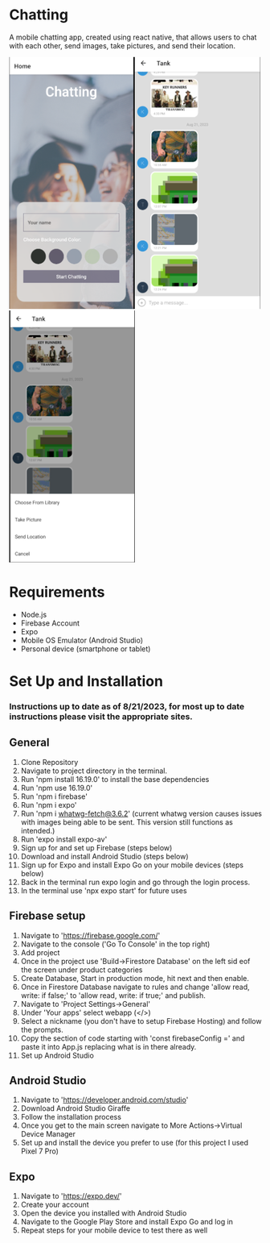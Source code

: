 # Chatting

A mobile chatting app, created using react native, that allows users to chat with each other, send images, take pictures, and send their location.

<img src="https://github.com/Tankurt89/Chatting/blob/master/assets/Home.png" width="250" height="500" /><img src="https://github.com/Tankurt89/Chatting/blob/master/assets/Chat.png" width="250" height="500" /> <img src="https://github.com/Tankurt89/Chatting/blob/master/assets/Action.png" width="250" height="500" />

# Requirements

- Node.js
- Firebase Account
- Expo
- Mobile OS Emulator (Android Studio)
- Personal device (smartphone or tablet)

# Set Up and Installation

### Instructions up to date as of 8/21/2023, for most up to date instructions please visit the appropriate sites.

## General

1. Clone Repository
1. Navigate to project directory in the terminal.
1. Run 'npm install 16.19.0' to install the base dependencies
1. Run 'npm use 16.19.0'
1. Run 'npm i firebase'
1. Run 'npm i expo'
1. Run 'npm i whatwg-fetch@3.6.2' (current whatwg version causes issues with images being able to be sent. This version still functions as intended.)
1. Run 'expo install expo-av'
1. Sign up for and set up Firebase (steps below)
1. Download and install Android Studio (steps below)
1. Sign up for Expo and install Expo Go on your mobile devices (steps below)
1. Back in the terminal run expo login and go through the login process.
1. In the terminal use 'npx expo start' for future uses

## Firebase setup

1. Navigate to 'https://firebase.google.com/'
1. Navigate to the console ('Go To Console' in the top right)
1. Add project
1. Once in the project use 'Build->Firestore Database' on the left sid eof the screen under product categories
1. Create Database, Start in production mode, hit next and then enable.
1. Once in Firestore Database navigate to rules and change 'allow read, write: if false;' to 'allow read, write: if true;' and publish.
1. Navigate to 'Project Settings->General'
1. Under 'Your apps' select webapp (</>)
1. Select a nickname (you don't have to setup Firebase Hosting) and follow the prompts.
1. Copy the section of code starting with 'const firebaseConfig =' and paste it into App.js replacing what is in there already.
1. Set up Android Studio

## Android Studio

1. Navigate to 'https://developer.android.com/studio'
1. Download Android Studio Giraffe
1. Follow the installation process
1. Once you get to the main screen navigate to More Actions->Virtual Device Manager
1. Set up and install the device you prefer to use (for this project I used Pixel 7 Pro)

## Expo

1. Navigate to 'https://expo.dev/'
1. Create your account
1. Open the device you installed with Android Studio
1. Navigate to the Google Play Store and install Expo Go and log in
1. Repeat steps for your mobile device to test there as well
